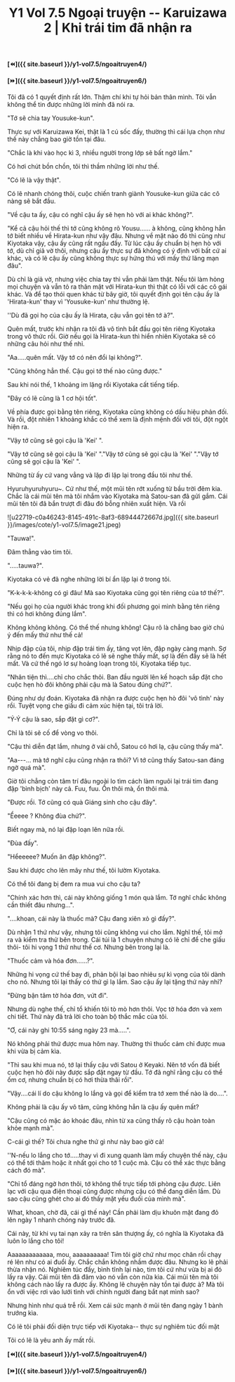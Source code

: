 ﻿---
layout: post
title: Y1 Vol 7.5 Ngoại truyện -- Karuizawa 2 | Khi trái tim đã nhận ra
permalink: /y1-vol7.5/ngoaitruyen5/
---

**[⏪]({{ site.baseurl }}/y1-vol7.5/ngoaitruyen4/)**

**[⏩]({{ site.baseurl }}/y1-vol7.5/ngoaitruyen6/)**

Tôi đã có 1 quyết định rất lớn. Thậm chí khi tự hỏi bản thân mình. Tôi vẫn không thể tin được những lời mình đã nói ra.

\"Tớ sẽ chia tay Yousuke-kun\".

Thực sự với Karuizawa Kei, thật là 1 cú sốc đấy, thường thì cái lựa chọn như thế này chẳng bao giờ tồn tại đâu.

\"Chắc là khi vào học kì 3, nhiều người trong lớp sẽ bất ngờ lắm.\"

Có hơi chút bồn chồn, tôi thì thầm những lời như thế.

\"Có lẽ là vậy thật\".

Có lẽ nhanh chóng thôi, cuộc chiến tranh giành Yousuke-kun giữa các cô nàng sẽ bắt đầu.

\"Về cậu ta ấy, cậu có nghĩ cậu ấy sẽ hẹn hò với ai khác không?\".

\"Kể cả cậu hỏi thế thì tớ cũng không rõ Yousu\...\... à không, cũng không hẳn tớ biết nhiều về Hirata-kun như vậy đâu. Nhưng về mặt nào đó thì cũng như Kiyotaka vậy, cậu ấy cũng rất ngầu đấy. Từ lúc cậu ấy chuẩn bị hẹn hò với tớ, dù chỉ giả vờ thôi, nhưng cậu ấy thực sự đã không có ý định với bất cứ ai khác, và có lẽ cậu ấy cũng không thực sự hứng thú với mấy thứ lãng mạn đâu\".

Dù chỉ là giả vờ, nhưng việc chia tay thì vẫn phải làm thật. Nếu tôi làm hỏng mọi chuyện và vẫn tỏ ra thân mật với Hirata-kun thì thật có lỗi với các cô gái khác. Và để tạo thói quen khác từ bây giờ, tôi quyết định gọi tên cậu ấy là \'Hirata-kun\' thay vì \'Yousuke-kun\' như thường lệ.

\'\'Dù đã gọi họ của cậu ấy là Hirata, cậu vẫn gọi tên tớ à?\".

Quên mất, trước khi nhận ra tôi đã vô tình bắt đầu gọi tên riêng Kiyotaka trong vô thức rồi. Giờ nếu gọi là Hirata-kun thì hiển nhiên Kiyotaka sẽ có những câu hỏi như thế nhỉ.

\"Aa\.....quên mất. Vậy tớ có nên đổi lại không?\".

\"Cũng không hẳn thế. Cậu gọi tớ thế nào cũng được.\"

Sau khi nói thế, 1 khoảng im lặng rồi Kiyotaka cất tiếng tiếp.

\"Đây có lẽ cũng là 1 cơ hội tốt\".

Về phía được gọi bằng tên riêng, Kiyotaka cũng không có dấu hiệu phản đối. Và rồi, đột nhiên 1 khoảng khắc có thể xem là định mệnh đối với tôi, đột ngột hiện ra.

\"Vậy tớ cũng sẽ gọi cậu là \'Kei\' \".

\"Vậy tớ cũng sẽ gọi cậu là \'Kei\' \".\"Vậy tớ cũng sẽ gọi cậu là \'Kei\' \".\"Vậy tớ cũng sẽ gọi cậu là \'Kei\' \".

Những từ ấy cứ vang vẳng và lặp đi lặp lại trong đầu tôi như thế.

Hyuruhyuruhyuru\~. Cứ như thế, một mũi tên rớt xuống từ bầu trời đêm kia. Chắc là cái mũi tên mà tôi nhắm vào Kiyotaka mà Satou-san đã gửi gắm. Cái mũi tên tôi đã bắn trượt đi đâu đó bỗng nhiên xuất hiện. Và rồi

![u22719-c0a46243-8145-491c-8af3-68944472667d.jpg]({{ site.baseurl }}/images/cote/y1-vol7.5/image21.jpeg)

\"Tauwa!\".

Đâm thẳng vào tim tôi.

\"\.....tauwa?\".

Kiyotaka có vẻ đã nghe những lời bí ẩn lặp lại ở trong tôi.

\"K-k-k-k-không có gì đâu! Mà sao Kiyotaka cũng gọi tên riêng của tớ thế?\".

\"Nếu gọi họ của người khác trong khi đối phương gọi mình bằng tên riêng thì có hơi không đúng lắm\".

Không không không. Có thể thế nhưng không! Cậu rõ là chẳng bao giờ chú ý đến mấy thứ như thế cả!

Nhịp đập của tôi, nhịp đập trái tim ấy, tăng vọt lên, đập ngày càng mạnh. Sợ rằng nó to đến mực Kiyotaka có lẽ sẽ nghe thấy mất, sợ là đến đấy sẽ là hết mất. Và cứ thế ngó lơ sự hoảng loạn trong tôi, Kiyotaka tiếp tục.

\"Nhân tiện thì\....chỉ cho chắc thôi. Ban đầu người lên kế hoạch sắp đặt cho cuộc hẹn hò đôi không phải cậu mà là Satou đúng chứ?\".

Đúng như dự đoán. Kiyotaka đã nhận ra được cuộc hẹn hò đôi \'vô tình\' này rồi. Tuyệt vọng che giấu đi cảm xúc hiện tại, tôi trả lời.

\"Ý-Ý cậu là sao, sắp đặt gì cơ?\".

Chỉ là tôi sẽ cố để vòng vo thôi.

\"Cậu thì diễn đạt lắm, nhưng ở vài chỗ, Satou có hơi lạ, cậu cũng thấy mà\".

\"Aa\-\--\... mà tớ nghĩ cậu cũng nhận ra thôi? Vì tớ cũng thấy Satou-san đáng ngờ quá mà\".

Giờ tôi chẳng còn tâm trí đâu ngoài lo tìm cách làm nguôi lại trái tim đang đập \'bình bịch\' này cả. Fuu, fuu. Ổn thôi mà, ổn thôi mà.

\"Được rồi. Tớ cũng có quà Giáng sinh cho cậu đây\".

\"Ểeeee ? Không đùa chứ?\".

Biết ngay mà, nó lại đập loạn lên nữa rồi.

\"Đùa đấy\".

\"Hểeeeee? Muốn ăn đập không?\".

Sau khi được cho lên mây như thế, tôi lườm Kiyotaka.

Có thể tôi đang bị đem ra mua vui cho cậu ta?

\"Chính xác hơn thì, cái này không giống 1 món quà lắm. Tớ nghĩ chắc không cần thiết đâu nhưng\...\".

\"\....khoan, cái này là thuốc mà? Cậu đang xiên xỏ gì đấy?\".

Dù nhận 1 thứ như vậy, nhưng tôi cũng không vui cho lắm. Nghĩ thế, tôi mở ra và kiểm tra thử bên trong. Cái túi là 1 chuyện nhưng có lẽ chỉ để che giấu thôi- tôi hi vọng 1 thứ như thế cơ. Nhưng bên trong lại là.

\"Thuốc cảm và hóa đơn\...\...?\".

Những hi vọng cứ thế bay đi, phản bội lại bao nhiêu sự kì vọng của tôi dành cho nó. Nhưng tôi lại thấy có thứ gì lạ lắm. Sao cậu ấy lại tặng thứ này nhỉ?

\"Đừng bận tâm tờ hóa đơn, vứt đi\".

Nhưng dù nghe thế, chỉ tổ khiến tôi tò mò hơn thôi. Vọc tờ hóa đơn và xem chi tiết. Thứ này đã trả lời cho toàn bộ thắc mắc của tôi.

\"Ơ, cái này ghi 10:55 sáng ngày 23 mà\.....\".

Nó không phải thứ được mua hôm nay. Thường thì thuốc cảm chỉ được mua khi vừa bị cảm kìa.

\"Thì sau khi mua nó, tớ lại thấy cậu với Satou ở Keyaki. Nên tớ vốn đã biết cuộc hẹn hò đôi này được sắp đặt ngay từ đầu. Tớ đã nghĩ rằng cậu có thể ốm cơ, nhưng chuẩn bị có hơi thừa thãi rồi\".

\"Vậy\....cái lí do cậu không lo lắng và gọi để kiểm tra tớ xem thế nào là do\....\".

Không phải là cậu ấy vô tâm, cũng không hẳn là cậu ấy quên mất?

\"Cậu cũng có mặc áo khoác đâu, nhìn từ xa cũng thấy rõ cậu hoàn toàn khỏe mạnh mà\".

C-cái gì thế? Tôi chưa nghe thứ gì như này bao giờ cả!

\'\'N-nếu lo lắng cho tớ\.....thay vì đi xung quanh làm mấy chuyện thế này, cậu có thể tới thăm hoặc ít nhất gọi cho tớ 1 cuộc mà. Cậu có thể xác thực bằng cách đó mà\".

\"Chỉ tổ đáng ngờ hơn thôi, tớ không thể trực tiếp tới phòng cậu được. Liên lạc với cậu qua điện thoại cũng được nhưng cậu có thể đang diễn lắm. Dù sao cậu cũng ghét cho ai đó thấy mặt yếu đuối của mình mà\".

What, khoan, chờ đã, cái gì thế này! Cần phải làm dịu khuôn mặt đang đỏ lên ngày 1 nhanh chóng này trước đã.

Cái này, từ khi vụ tai nạn xảy ra trên sân thượng ấy, có nghĩa là Kiyotaka đã luôn lo lắng cho tôi!

Aaaaaaaaaaaaa, mou, aaaaaaaaaa! Tim tôi giờ chứ như mọc chân rồi chạy ré lên như có ai đuổi ấy. Chắc chắn không nhầm được đâu. Nhưng ko lẽ phải thừa nhận nó. Nghiêm túc đấy, bình tĩnh lại nào, tim tôi cứ như vừa bị ai đó lấy ra vậy. Cái mũi tên đã đâm vào nó vẫn còn nữa kìa. Cái mũi tên mà tôi không cách nào lấy ra được ấy. Không lẽ chuyện này tồn tại được à? Mà tôi ổn với việc rơi vào lưới tình với chính người đang bắt nạt mình sao?

Nhưng hình như quá trễ rồi. Xem cái sức mạnh ở mũi tên đang ngày 1 bành trướng kìa.

Có lẽ tôi phải đối diện trực tiếp với Kiyotaka\-- thực sự nghiêm túc đối mặt

Tôi có lẽ là yêu anh ấy mất rồi.

**[⏪]({{ site.baseurl }}/y1-vol7.5/ngoaitruyen4/)**

**[⏩]({{ site.baseurl }}/y1-vol7.5/ngoaitruyen6/)**
